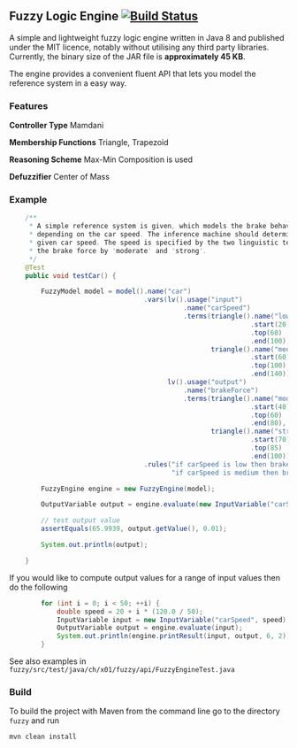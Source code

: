 ## Fuzzy Logic Engine [![Build Status](https://travis-ci.org/ch-x01/fuzzy.svg?branch=master)](https://travis-ci.org/ch-x01/fuzzy)
A simple and lightweight fuzzy logic engine written in Java 8 and published under the MIT licence, notably without utilising any third party libraries. Currently, the binary size of the JAR file is **approximately 45 KB**.

The engine provides a convenient fluent API that lets you model the reference system in a easy way.

### Features
**Controller Type** Mamdani

**Membership Functions** Triangle, Trapezoid

**Reasoning Scheme** Max-Min Composition is used

**Defuzzifier** Center of Mass

### Example
```java
    /**
     * A simple reference system is given, which models the brake behaviour of a car driver
     * depending on the car speed. The inference machine should determine the brake force for a
     * given car speed. The speed is specified by the two linguistic terms 'low' and 'medium', and
     * the brake force by 'moderate' and 'strong'.
     */
    @Test
    public void testCar() {

        FuzzyModel model = model().name("car")
                                  .vars(lv().usage("input")
                                            .name("carSpeed")
                                            .terms(triangle().name("low")
                                                             .start(20)
                                                             .top(60)
                                                             .end(100),
                                                   triangle().name("medium")
                                                             .start(60)
                                                             .top(100)
                                                             .end(140)),
                                        lv().usage("output")
                                            .name("brakeForce")
                                            .terms(triangle().name("moderate")
                                                             .start(40)
                                                             .top(60)
                                                             .end(80),
                                                   triangle().name("strong")
                                                             .start(70)
                                                             .top(85)
                                                             .end(100)))
                                  .rules("if carSpeed is low then brakeForce is moderate",
                                         "if carSpeed is medium then brakeForce is strong");

        FuzzyEngine engine = new FuzzyEngine(model);

        OutputVariable output = engine.evaluate(new InputVariable("carSpeed", 70));

        // test output value
        assertEquals(65.9939, output.getValue(), 0.01);

        System.out.println(output);

    }

```
If you would like to compute output values for a range of input values then do the following

```java
        for (int i = 0; i < 50; ++i) {
            double speed = 20 + i * (120.0 / 50);
            InputVariable input = new InputVariable("carSpeed", speed);
            OutputVariable output = engine.evaluate(input);
            System.out.println(engine.printResult(input, output, 6, 2));
        }
```
See also examples in `fuzzy/src/test/java/ch/x01/fuzzy/api/FuzzyEngineTest.java` 

### Build
To build the project with Maven from the command line go to the directory `fuzzy` and run 
```bash
mvn clean install
```
